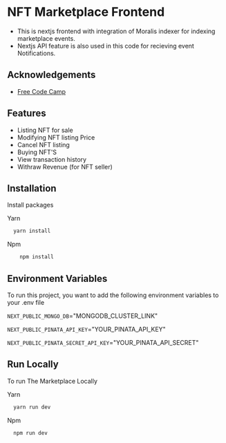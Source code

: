# NFT Marketplace Frontend

- This is nextjs frontend with integration of Moralis indexer for indexing marketplace events.
- Nextjs API feature is also used in this code for recieving event Notifications.

## Acknowledgements

- [Free Code Camp](https://www.freecodecamp.org/)

## Features

- Listing NFT for sale
- Modifying NFT listing Price
- Cancel NFT listing
- Buying NFT'S
- View transaction history
- Withraw Revenue (for NFT seller)

## Installation

Install packages

Yarn

```bash
  yarn install
```

Npm

```bash
    npm install
```

## Environment Variables

To run this project, you want to add the following environment variables to your .env file

`NEXT_PUBLIC_MONGO_DB`="MONGODB_CLUSTER_LINK"

`NEXT_PUBLIC_PINATA_API_KEY`="YOUR_PINATA_API_KEY"

`NEXT_PUBLIC_PINATA_SECRET_API_KEY`="YOUR_PINATA_API_SECRET"

## Run Locally

To run The Marketplace Locally

Yarn

```bash
  yarn run dev
```

Npm

```bash
  npm run dev
```
